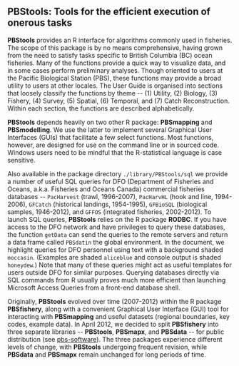 ## PBStools: Tools for the efficient execution of onerous tasks ##

**PBStools** provides an R interface for algorithms commonly used in fisheries. The scope of this package is by no means comprehensive, having grown from the need to satisfy tasks specific to British Columbia (BC) ocean fisheries. Many of the functions provide a quick way to visualize data, and in some cases perform preliminary analyses. Though oriented to users at the Pacific Biological Station (PBS), these functions may provide a broad utility to users at other locales. The User Guide is organised into sections that loosely classify the functions by theme -- (1) Utility, (2) Biology, (3) Fishery, (4) Survey, (5) Spatial, (6) Temporal, and (7) Catch Reconstruction. Within each section, the functions are described alphabetically. 

**PBStools** depends heavily on two other R package: **PBSmapping** and **PBSmodelling**. We use the latter to implement several Graphical User Interfaces (GUIs) that facilitate a few select functions. Most functions, however, are designed for use on the command line or in sourced code. Windows users need to be mindful that the R-statistical language is case sensitive. 

Also available in the package directory `./library/PBStools/sql` we provide a number of useful SQL queries for DFO (Department of Fisheries and Oceans, a.k.a. Fisheries and Oceans Canada) commercial fisheries databases -- `PacHarvest` (trawl, 1996-2007), `PacHarvHL` (hook and line, 1994-2006), `GFCatch` (historical landings, 1954-1995), `GFBioSQL` (biological samples, 1946-2012), and `GFFOS` (integrated fisheries, 2002-2012). To launch SQL queries, **PBStools** relies on the R package **RODBC**. If you have access to the DFO network and have privileges to query these databases, the function `getData` can send the queries to the remote servers and return a data frame called `PBSdatin` the global environment. In the document, we highlight queries for DFO personnel using text with a background shaded `moccasin`. (Examples are shaded `aliceblue` and console output is shaded `honeydew`.) Note that many of these queries might act as useful templates for users outside DFO for similar purposes. Querying databases directly via SQL commands from R usually proves much more efficient than launching Microsoft Access Queries from a front-end database shell. 

Originally, **PBStools** evolved over time (2007-2012) within the R package **PBSfishery**, along with a convenient Graphical User Interface (GUI) tool for interacting with **PBSmapping** and useful datasets (regional boundaries, key codes, example data). In April 2012, we decided to split **PBSfishery** into three separate libraries -- **PBStools**, **PBSmapx**, and **PBSdata** -- for public distribution (see <a href="https://github.com/pbs-software">pbs-software</a>). The three packages experience different levels of change, with **PBStools** undergoing frequent revision, while **PBSdata** and **PBSmapx** remain unchanged for long periods of time.
